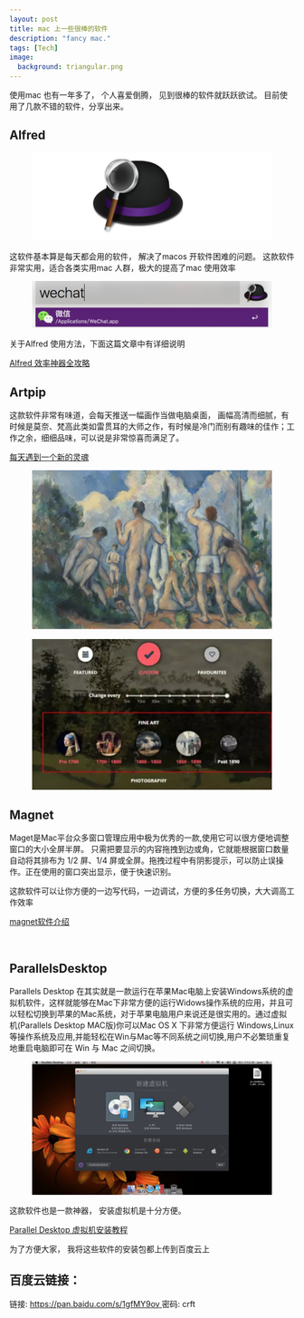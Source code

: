 ```yaml
---
layout: post
title: mac 上一些很棒的软件
description: "fancy mac."
tags: [Tech]
image:
  background: triangular.png
---
```



使用mac 也有一年多了， 个人喜爱倒腾， 见到很棒的软件就跃跃欲试。
目前使用了几款不错的软件，分享出来。

## Alfred 
<figure>
	<img src="/images/alfred.png" alt="">
	<figcaption></figcaption>
</figure>


这软件基本算是每天都会用的软件， 解决了macos 开软件困难的问题。
这款软件非常实用，适合各类实用mac 人群，极大的提高了mac 使用效率


<figure>
	<img src="/images/wechat.png" alt="">
	<figcaption></figcaption>
</figure>


关于Alfred 使用方法，下面这篇文章中有详细说明

[Alfred 效率神器全攻略](http://blog.surfacew.com/tool/2016/08/03/Alfred/)


## Artpip 
这款软件非常有味道，会每天推送一幅画作当做电脑桌面， 画幅高清而细腻，有时候是莫奈、梵高此类如雷贯耳的大师之作，有时候是冷门而别有趣味的佳作；工作之余，细细品味，可以说是非常惊喜而满足了。

[每天遇到一个新的灵魂](https://mp.weixin.qq.com/s/GPx3bFwkqbyQ1ABfsy8-hg)

<figure>
	<img src="/images/artpip.png" alt="">
	<figcaption></figcaption>
</figure>

<figure>
	<img src="/images/artpip2.png" alt="">
	<figcaption></figcaption>
</figure>

## Magnet

Maget是Mac平台众多窗口管理应用中极为优秀的一款,使用它可以很方便地调整窗口的大小全屏半屏。
只需把要显示的内容拖拽到边或角，它就能根据窗口数量自动将其排布为 1/2 屏、1/4 屏或全屏。拖拽过程中有阴影提示，可以防止误操作。正在使用的窗口突出显示，便于快速识别。

这款软件可以让你方便的一边写代码，一边调试，方便的多任务切换，大大调高工作效率

[magnet软件介绍](http://www.hitnology.com/video-925.html)
<figure>
	<img src="/images/magnet.png" alt="">
	<figcaption></figcaption>
</figure>

## ParallelsDesktop

Parallels Desktop 在其实就是一款运行在苹果Mac电脑上安装Windows系统的虚拟机软件，这样就能够在Mac下非常方便的运行Widows操作系统的应用，并且可以轻松切换到苹果的Mac系统，对于苹果电脑用户来说还是很实用的。通过虚拟机(Parallels Desktop MAC版)你可以Mac OS X 下非常方便运行 Windows,Linux 等操作系统及应用,并能轻松在Win与Mac等不同系统之间切换,用户不必繁琐重复地重启电脑即可在 Win 与 Mac 之间切换。

<figure>
	<img src="/images/para.png" alt="">
	<figcaption></figcaption>
</figure>

这款软件也是一款神器， 安装虚拟机是十分方便。

[Parallel Desktop 虚拟机安装教程](https://jingyan.baidu.com/article/67508eb431349c9cca1ce421.html)

为了方便大家， 我将这些软件的安装包都上传到百度云上

## 百度云链接：

链接: [https://pan.baidu.com/s/1gfMY9ov ](https://pan.baidu.com/s/1gfMY9ov) 密码: crft
